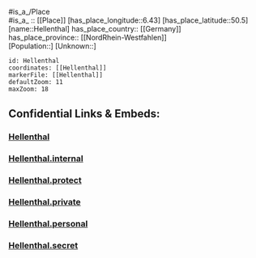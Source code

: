 ﻿---
location: [50.5,6.43] 
mapzoom: [7,12] 
mapmarker: city 
type: City
tags:
- geo/City


SpocWebEntityId: 30874
isDeleted: false
confidential: public

---
#is_a_/Place  
#is_a_ :: [[Place]] 
[has_place_longitude::6.43] 
[has_place_latitude::50.5] 
[name::Hellenthal] 
has_place_country:: [[Germany]]  
has_place_province:: [[NordRhein-Westfahlen]]  
[Population::] 
[Unknown::] 


```leaflet
id: Hellenthal
coordinates: [[Hellenthal]] 
markerFile: [[Hellenthal]] 
defaultZoom: 11 
maxZoom: 18
```


## Confidential Links & Embeds: 

### [Hellenthal](/_public/Earth/Continent/Europe/Europe~Central/Germany/Germany~West/Nord_Rhein-Westfalen/counties~NW/Euskirchen/cities~Euskirchen/Hellenthal.md) 

### [Hellenthal.internal](/_internal/Earth/Continent/Europe/Europe~Central/Germany/Germany~West/Nord_Rhein-Westfalen/counties~NW/Euskirchen/cities~Euskirchen/Hellenthal.internal.md) 

### [Hellenthal.protect](/_protect/Earth/Continent/Europe/Europe~Central/Germany/Germany~West/Nord_Rhein-Westfalen/counties~NW/Euskirchen/cities~Euskirchen/Hellenthal.protect.md) 

### [Hellenthal.private](/_private/Earth/Continent/Europe/Europe~Central/Germany/Germany~West/Nord_Rhein-Westfalen/counties~NW/Euskirchen/cities~Euskirchen/Hellenthal.private.md) 

### [Hellenthal.personal](/_personal/Earth/Continent/Europe/Europe~Central/Germany/Germany~West/Nord_Rhein-Westfalen/counties~NW/Euskirchen/cities~Euskirchen/Hellenthal.personal.md) 

### [Hellenthal.secret](/_secret/Earth/Continent/Europe/Europe~Central/Germany/Germany~West/Nord_Rhein-Westfalen/counties~NW/Euskirchen/cities~Euskirchen/Hellenthal.secret.md) 
